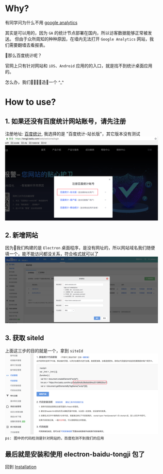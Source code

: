 
# Why?
有同学问为什么不用 [google analytics](https://analytics.google.com/)

其实是可以用的，因为 `GA` 的统计节点部署在国内，所以访客数据能够正常被发送。
但由于众所周知的种种原因，在墙内无法打开 `Google Analytics` 网站，我们需要翻墙去看报表。

那么百度统计呢？

官网上只有针对网站和 `iOS`、`Android` 应用的的入口，就是找不到统计桌面应用的。

怎么办，我们造一个 ^_^

# How to use?

## 1. 如果还没有百度统计网站账号，请先注册
注册地址: [百度统计](https://tongji.baidu.com/web/welcome/login), 我选择的是 "百度统计-站长版"，其它版本没有测试
![注册](./images/register.png)

## 2. 新增网站
因为我们构建的是 `Electron` 桌面程序，是没有网址的，所以网站域名我们随便填一个，能不能访问都没关系，符合格式就可以了
![新增网站](./images/new-site.png)

## 3. 获取 siteId
上面这三步的目的就是一个，拿到 `siteId`
![新增网站](./images/siteId.png)
`ps: 图中的代码检测是针对网站的，百度检测不到我们的应用`

## 最后就是安装和使用 electron-baidu-tongji 包了
回到 [Installation](https://github.com/joehecn/electron-baidu-tongji#installation)
